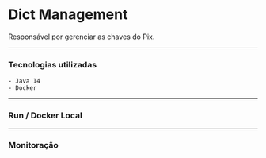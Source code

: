 # Dict Management
Responsável por gerenciar as chaves do Pix.

---
### Tecnologias utilizadas
```shell script
- Java 14
- Docker
```

---
### Run / Docker Local

---
### Monitoração
